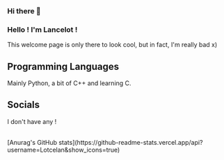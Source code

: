 ### Hi there 👋

<!--
**Lotcelan/Lotcelan** is a ✨ _special_ ✨ repository because its `README.md` (this file) appears on your GitHub profile.

Here are some ideas to get you started:

- 🔭 I’m currently working on ...
- 🌱 I’m currently learning ...
- 👯 I’m looking to collaborate on ...
- 🤔 I’m looking for help with ...
- 💬 Ask me about ...
- 📫 How to reach me: ...
- 😄 Pronouns: ...
- ⚡ Fun fact: ...
-->


### Hello ! I'm Lancelot !

This welcome page is only there to look cool, but in fact, I'm really bad x)

## Programming Languages

Mainly Python, a bit of C++ and learning C.

## Socials

I don't have any !

<br />
[Anurag's GitHub stats](https://github-readme-stats.vercel.app/api?username=Lotcelan&show_icons=true)
